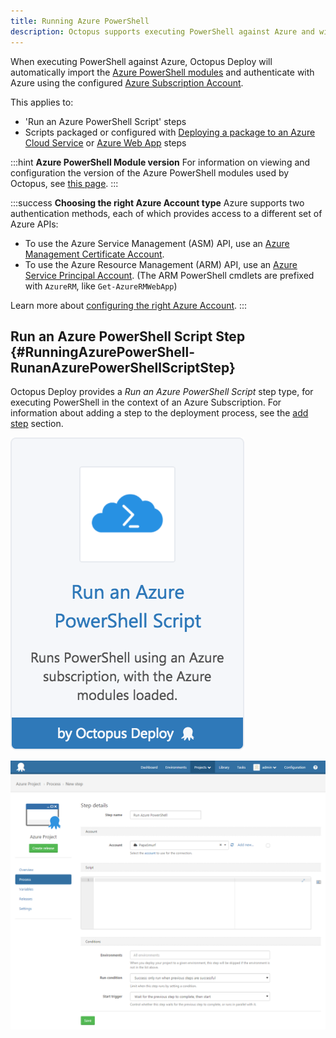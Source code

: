 ```yaml
---
title: Running Azure PowerShell
description: Octopus supports executing PowerShell against Azure and will automatically import the Azure PowerShell modules.
---
```


When executing PowerShell against Azure, Octopus Deploy will automatically import the [Azure PowerShell modules](https://github.com/Azure/azure-powershell) and authenticate with Azure using the configured [Azure Subscription Account](/docs/guides/azure-deployments/creating-an-azure-account/index.md).

This applies to:

- 'Run an Azure PowerShell Script' steps
- Scripts packaged or configured with [Deploying a package to an Azure Cloud Service](/docs/deploying-applications/deploying-to-azure/deploying-a-package-to-an-azure-cloud-service/index.md) or [Azure Web App](/docs/deploying-applications/deploying-to-azure/deploying-a-package-to-an-azure-web-app/index.md) steps

:::hint
**Azure PowerShell Module version**
For information on viewing and configuration the version of the Azure PowerShell modules used by Octopus, see [this page](/docs/guides/azure-deployments/running-azure-powershell/configuring-the-version-of-the-azure-powershell-modules.md).
:::

:::success
**Choosing the right Azure Account type**
Azure supports two authentication methods, each of which provides access to a different set of Azure APIs:

- To use the Azure Service Management (ASM) API, use an [Azure Management Certificate Account](/docs/guides/azure-deployments/creating-an-azure-account/creating-an-azure-management-certificate-account.md).
- To use the Azure Resource Management (ARM) API, use an [Azure Service Principal Account](/docs/guides/azure-deployments/creating-an-azure-account/creating-an-azure-service-principal-account.md). (The ARM PowerShell cmdlets are prefixed with `AzureRM`, like `Get-AzureRMWebApp`)

Learn more about [configuring the right Azure Account](/docs/guides/azure-deployments/creating-an-azure-account/index.md).
:::

## Run an Azure PowerShell Script Step {#RunningAzurePowerShell-RunanAzurePowerShellScriptStep}

Octopus Deploy provides a *Run an Azure PowerShell Script* step type, for executing PowerShell in the context of an Azure Subscription. For information about adding a step to the deployment process, see the [add step](/docs/deploying-applications/adding-steps.md) section.

![](/docs/images/5671696/5865912.png "width=170")

![](azure-new-powershell-script-step.png "width=500")
